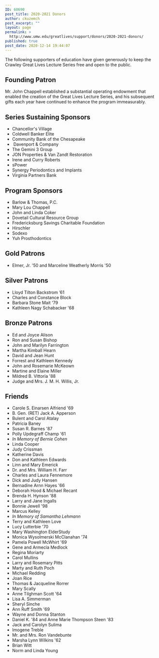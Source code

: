 ```yaml
---
ID: 60690
post_title: 2020-2021 Donors
author: ckuzemch
post_excerpt: ""
layout: page
permalink: >
  http://www.umw.edu/greatlives/support/donors/2020-2021-donors/
published: true
post_date: 2020-12-14 19:44:07
---
```

The following supporters of education have given generously to keep the Crawley Great Lives Lecture Series free and open to the public.
<h2>Founding Patron</h2>
Mr. John Chappell established a substantial operating endowment that enabled the creation of the Great Lives Lecture Series, and his subsequent gifts each year have continued to enhance the program immeasurably.
<h2>Series Sustaining Sponsors</h2>
<ul>
 	<li>Chancellor's Village</li>
 	<li>Coldwell Banker Elite</li>
 	<li>Community Bank of the Chesapeake</li>
 	<li> Davenport &amp; Company</li>
 	<li>The Gemini 3 Group</li>
 	<li>JON Properties &amp; Van Zandt Restoration</li>
 	<li>Irene and Curry Roberts</li>
 	<li>sPower</li>
 	<li>Synergy Periodontics and Implants</li>
 	<li>Virginia Partners Bank</li>
</ul>
<h2>Program Sponsors</h2>
<ul>
 	<li>Barlow &amp; Thomas, P.C.</li>
 	<li>Mary Lou Chappell</li>
 	<li>John and Linda Coker</li>
 	<li>Dovetail Cultural Resource Group</li>
 	<li>Fredericksburg Savings Charitable Foundation</li>
 	<li>Hirschler</li>
 	<li>Sodexo</li>
 	<li>Yuh Prosthodontics</li>
</ul>
<h2>Gold Patrons</h2>
<ul>
 	<li>Elmer, Jr. '50 and Marceline Weatherly Morris '50</li>
</ul>
<h2>Silver Patrons</h2>
<ul>
 	<li>Lloyd Tilton Backstrom ’61</li>
 	<li>Charles and Constance Block</li>
 	<li>Barbara Stone Mait '79</li>
 	<li>Kathleen Nagy Schabacker '68</li>
</ul>
<h2>Bronze Patrons</h2>
<ul>
 	<li>Ed and Joyce Alison</li>
 	<li>Ron and Susan Bishop</li>
 	<li>John and Marilyn Farrington</li>
 	<li>Martha Kimball Hearn</li>
 	<li>David and Jean Hunt</li>
 	<li>Forrest and Kathleen Kennedy</li>
 	<li>John and Rosemarie McKeown</li>
 	<li>Martine and Elaine Miller</li>
 	<li>Mildred B. Vittoria '88</li>
 	<li>Judge and Mrs. J. M. H. Willis, Jr.</li>
</ul>
<h2>Friends</h2>
<ul>
 	<li>Carole S. Einarsen Alfriend '69</li>
 	<li>B. Gen. (RET) Jack A. Apperson</li>
 	<li>Bulent and Carol Atalay</li>
 	<li>Patricia Baney</li>
 	<li>Susan R. Barnes '87</li>
 	<li>Polly Updegraff Champ '61</li>
 	<li><em>In Memory of Bernie Cohen</em></li>
 	<li>Linda Cooper</li>
 	<li>Judy Crissman</li>
 	<li>Katherine Davis</li>
 	<li>Don and Kathleen Edwards</li>
 	<li>Linn and Mary Emerick</li>
 	<li>Dr. and Mrs. William H. Farr</li>
 	<li>Charles and Laura Fennemore</li>
 	<li>Dick and Judy Hansen</li>
 	<li>Bernadine Arnn Hayes '66</li>
 	<li>Deborah Hood &amp; Michael Recant</li>
 	<li>Brenda H. Hynson '88</li>
 	<li>Larry and Jane Ingalls</li>
 	<li>Bonnie Jewell '98</li>
 	<li>Marcus Kelley</li>
 	<li><em>In Memory of Samantha Lehmann</em></li>
 	<li>Terry and Kathleen Love</li>
 	<li>Lucy Lutterbie '70</li>
 	<li>Mary Washington ElderStudy</li>
 	<li>Monica Wysolmerski McClanahan '74</li>
 	<li>Pamela Powell McWhirt '69</li>
 	<li>Gene and Armecia Medlock</li>
 	<li>Regina Moriarty</li>
 	<li>Carol Mullins</li>
 	<li>Larry and Rosemary Pitts</li>
 	<li>Marty and Ruth Poch</li>
 	<li>Michael Redding</li>
 	<li>Joan Rice</li>
 	<li>Thomas &amp; Jacqueline Rorrer</li>
 	<li>Mary Scally</li>
 	<li>Anne Tilghman Scott '64</li>
 	<li>Lisa A. Simmerman</li>
 	<li>Sheryl Sinche</li>
 	<li>Ann Ruff Smith '69</li>
 	<li>Wayne and Donna Stanton</li>
 	<li>Daniel K. '84 and Anne Marie Thompson Steen '83</li>
 	<li>Jack and Carolyn Sulima</li>
 	<li>Imogene Treble</li>
 	<li>Mr. and Mrs. Ron Vandebunte</li>
 	<li>Marsha Lynn Wilkins '62</li>
 	<li>Brian Witt</li>
 	<li>Norm and Linda Young</li>
</ul>
